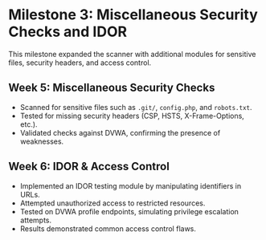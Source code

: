 # Milestone 3: Miscellaneous Security Checks and IDOR

This milestone expanded the scanner with additional modules for sensitive files, security headers, and access control.

## Week 5: Miscellaneous Security Checks
- Scanned for sensitive files such as `.git/`, `config.php`, and `robots.txt`.
- Tested for missing security headers (CSP, HSTS, X-Frame-Options, etc.).
- Validated checks against DVWA, confirming the presence of weaknesses.

## Week 6: IDOR & Access Control
- Implemented an IDOR testing module by manipulating identifiers in URLs.
- Attempted unauthorized access to restricted resources.
- Tested on DVWA profile endpoints, simulating privilege escalation attempts.
- Results demonstrated common access control flaws.
